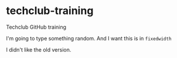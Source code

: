 # techclub-training
Techclub GitHub training

I'm going to type something random. And I want this is in `fixedwidth`


I didn't like the old version.